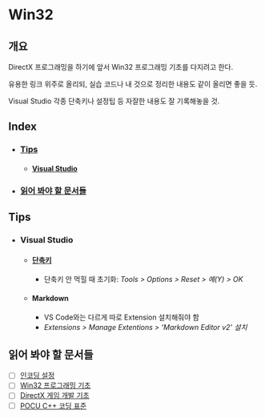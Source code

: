 ﻿# Win32

## 개요

DirectX 프로그래밍을 하기에 앞서 Win32 프로그래밍 기초를 다지려고 한다.

유용한 링크 위주로 올리되, 실습 코드나 내 것으로 정리한 내용도 같이 올리면 좋을 듯.

Visual Studio 각종 단축키나 설정팁 등 자잘한 내용도 잘 기록해놓을 것.

## Index
* ### [Tips](#tips)
    * #### [Visual Studio](#visual-studio-2)
* ### [읽어 봐야 할 문서들](#읽어-봐야-할-문서들-1)


## Tips

* ### Visual Studio
    * #### [단축키](https://learn.microsoft.com/en-us/visualstudio/ide/default-keyboard-shortcuts-in-visual-studio?view=vs-2022)
        * 단축키 안 먹힐 때 초기화: *Tools > Options > Reset > 예(Y) > OK*

    * #### Markdown
        * VS Code와는 다르게 따로 Extension 설치해줘야 함
        * *Extensions > Manage Extentions > 'Markdown Editor v2' 설치*

## 읽어 봐야 할 문서들

- [ ] [인코딩 설정](https://learn.microsoft.com/en-us/visualstudio/ide/how-to-save-and-open-files-with-encoding?view=vs-2022)
- [ ] [Win32 프로그래밍 기초](https://learn.microsoft.com/en-us/windows/win32/learnwin32/learn-to-program-for-windows)
- [ ] [DirectX 게임 개발 기초](https://devblogs.microsoft.com/cppblog/directx-game-development-with-c-in-visual-studio/)
- [ ] [POCU C++ 코딩 표준](https://docs.popekim.com/ko/coding-standards/pocu-cpp)